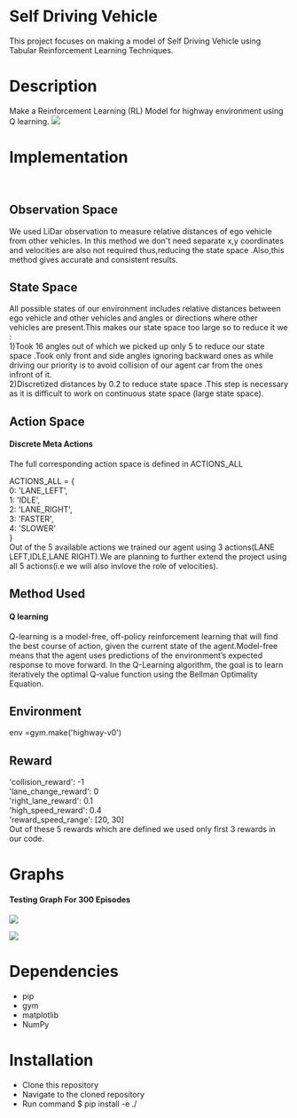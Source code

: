  # **Self Driving Vehicle**
This project focuses on making a model of Self Driving Vehicle using Tabular Reinforcement Learning Techniques.
# **Description**
Make a Reinforcement Learning (RL) Model for highway environment using Q learning.
![](https://i.imgur.com/TLSKXgR.gif)
# **Implementation**
&nbsp;&nbsp;&nbsp;&nbsp;
## Observation Space
We used LiDar observation to measure relative distances of ego vehicle from other vehicles. In this method we don't need separate x,y coordinates and velocities are also not required thus,reducing the state space .Also,this method gives accurate and consistent results.
## State Space
All possible states of our environment includes relative distances between ego vehicle and other vehicles and angles or directions where other vehicles are present.This makes our state space too large so to reduce it we :\
1)Took 16 angles out of which we picked up only 5 to reduce our state space .Took only front and side angles ignoring backward ones as while driving our priority is to avoid collision of our agent car from the ones infront of it.\
2)Discretized distances by 0.2 to reduce state space .This step is necessary as it is difficult to work on continuous state space (large state space).
## Action Space
#### Discrete Meta Actions

The full corresponding action space is defined in ACTIONS_ALL

ACTIONS_ALL = {\
        0: 'LANE_LEFT',\
        1: 'IDLE',\
        2: 'LANE_RIGHT',\
        3: 'FASTER',\
        4: 'SLOWER'\
    }\
Out of the 5 available actions we trained our agent using 3 actions(LANE LEFT,IDLE,LANE RIGHT).We are planning to further extend the project using all  5 actions(i.e we will also invlove the role of velocities).

## Method Used
#### Q learning 
Q-learning is a model-free, off-policy reinforcement learning that will find the best course of action, given the current state of the agent.Model-free means that the agent uses predictions of the environment’s expected response to move forward. In the Q-Learning algorithm, the goal is to learn iteratively the optimal Q-value function using the Bellman Optimality Equation.

## Environment
env =gym.make('highway-v0')
## Reward 
'collision_reward': -1\
'lane_change_reward': 0\
'right_lane_reward': 0.1\
'high_speed_reward': 0.4\
'reward_speed_range': [20, 30]\
Out of these 5 rewards which are defined we used only first 3 rewards in our code.
# **Graphs**
#### Testing Graph For 300 Episodes
![](https://i.imgur.com/0Xg0u13.jpg)

![](https://i.imgur.com/pvKLUIF.jpg)

# **Dependencies**

* pip
* gym
* matplotlib
* NumPy
# **Installation**
* Clone this repository
* Navigate to the cloned repository
* Run command $ pip install -e ./

